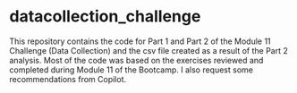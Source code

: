 # datacollection_challenge
This repository contains the code for Part 1 and Part 2 of the Module 11 Challenge (Data Collection) and the csv file created as a result of the Part 2 analysis.
Most of the code was based on the exercises reviewed and completed during Module 11 of the Bootcamp. I also request some recommendations from Copilot.
